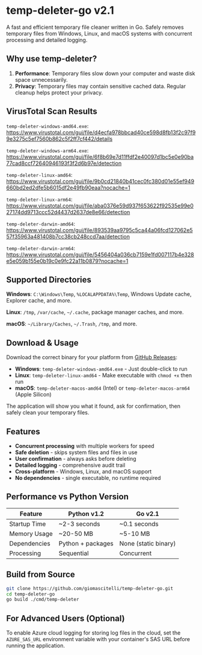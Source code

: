 # temp-deleter-go v2.1

A fast and efficient temporary file cleaner written in Go. Safely removes temporary files from Windows, Linux, and macOS systems with concurrent processing and detailed logging.

## Why use temp-deleter?

1. **Performance**: Temporary files slow down your computer and waste disk space unnecessarily.
2. **Privacy**: Temporary files may contain sensitive cached data. Regular cleanup helps protect your privacy.

## VirusTotal Scan Results

`temp-deleter-windows-amd64.exe`: https://www.virustotal.com/gui/file/d4ecfa978bbcad40ce598d8fb13f2c97f99e3275c5ef7560b862c5f2ff7cf442/details

`temp-deleter-windows-arm64.exe`: https://www.virustotal.com/gui/file/6f8b69e7d11ffdf2e40097d1bc5e0e90ba77cad8ccf72640946193f3f2d6b97e/detection

`temp-deleter-linux-amd64`: https://www.virustotal.com/gui/file/9b0cd21840b41cec0fc380d01e55ef949660bd2ed2dfe5b6015df2e49fb90eaa?nocache=1

`temp-deleter-linux-arm64`: https://www.virustotal.com/gui/file/aba0376e59d937f653622f92535e99e027174dd9713ccc52d4437d2637de8e66/detection

`temp-deleter-darwin-amd64`: https://www.virustotal.com/gui/file/893539aa9795c5ca44a06fcd127062e557f35963a481408b7cc38cb248ccd7aa/detection

`temp-deleter-darwin-arm64`: https://www.virustotal.com/gui/file/5456404a036cb7159e1fd007117b4e328e5e059b155e0b19c0e9fc22a11b0879?nocache=1

## Supported Directories

**Windows**: `C:\Windows\Temp`, `%LOCALAPPDATA%\Temp`, Windows Update cache, Explorer cache, and more.

**Linux**: `/tmp`, `/var/cache`, `~/.cache`, package manager caches, and more.

**macOS**: `~/Library/Caches`, `~/.Trash`, `/tmp`, and more.

## Download & Usage

Download the correct binary for your platform from [GitHub Releases](https://github.com/giomascitelli/temp-deleter-go/releases):

- **Windows**: `temp-deleter-windows-amd64.exe` - Just double-click to run
- **Linux**: `temp-deleter-linux-amd64` - Make executable with `chmod +x` then run
- **macOS**: `temp-deleter-macos-amd64` (Intel) or `temp-deleter-macos-arm64` (Apple Silicon)

The application will show you what it found, ask for confirmation, then safely clean your temporary files.

## Features

- **Concurrent processing** with multiple workers for speed
- **Safe deletion** - skips system files and files in use
- **User confirmation** - always asks before deleting
- **Detailed logging** - comprehensive audit trail
- **Cross-platform** - Windows, Linux, and macOS support
- **No dependencies** - single executable, no runtime required

## Performance vs Python Version

| Feature | Python v1.2 | Go v2.1 |
|---------|-------------|---------|
| Startup Time | ~2-3 seconds | ~0.1 seconds |
| Memory Usage | ~20-50 MB | ~5-10 MB |
| Dependencies | Python + packages | None (static binary) |
| Processing | Sequential | Concurrent |

## Build from Source

```bash
git clone https://github.com/giomascitelli/temp-deleter-go.git
cd temp-deleter-go
go build ./cmd/temp-deleter
```

## For Advanced Users (Optional)

To enable Azure cloud logging for storing log files in the cloud, set the `AZURE_SAS_URL` environment variable with your container's SAS URL before running the application.
